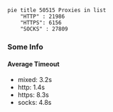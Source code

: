 
```mermaid
pie title 50515 Proxies in list
    "HTTP" : 21986
    "HTTPS": 6156
    "SOCKS" : 27809
```

### Some Info
#### Average Timeout

- mixed: 3.2s
- http: 1.4s
- https: 8.3s
- socks: 4.8s